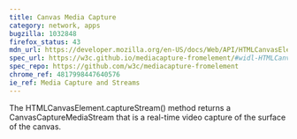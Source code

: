 ```yaml
---
title: Canvas Media Capture
category: network, apps
bugzilla: 1032848
firefox_status: 43
mdn_url: https://developer.mozilla.org/en-US/docs/Web/API/HTMLCanvasElement/captureStream
spec_url: https://w3c.github.io/mediacapture-fromelement/#widl-HTMLCanvasElement-captureStream-CanvasCaptureMediaStream-double-frameRate
spec_repo: https://github.com/w3c/mediacapture-fromelement
chrome_ref: 4817998447640576
ie_ref: Media Capture and Streams
---
```


The HTMLCanvasElement.captureStream() method returns a CanvasCaptureMediaStream that is a real-time video capture of the surface of the canvas.

